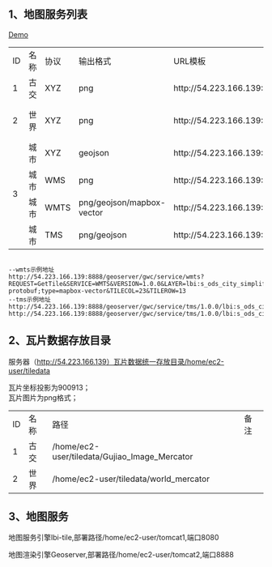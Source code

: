 
## 1、地图服务列表  
  
[Demo](http://54.223.166.139:8080)  

<table>
<tr>
	<td>ID</td>    
	<td>名称</td> 
    <td>协议</td>
	<td>输出格式</td>
    <td>URL模板</td>
    <td>备注</td> 
</tr>
<tr>
	<td>1</td>    
	<td>古交</td> 
	<td>XYZ</td>
	<td>png</td>
	<td>http://54.223.166.139:8080/tile/gujiao/{z}/{x}/{y}</td>
    <td> </td> 
</tr>
<tr>
	<td>2</td>    
	<td>世界</td> 
	<td>XYZ</td><td>png</td>
	<td>http://54.223.166.139:8080/tile/world/{z}/{x}/{y}</td>
    <td> osgearth需要 invert_y=true</td> 
</tr>
<tr>
	<td rowspan="5">3</td>    
	<td>城市</td> 
	<td>XYZ</td>
	<td>geojson</td>
	<td>http://54.223.166.139:8080/tile/city/{z}/{x}/{y}</td>
    <td> </td> 
</tr>
<tr>   
	<td>城市</td> 
	<td>WMS</td>
	<td>png</td>
	<td>http://54.223.166.139:8888/geoserver/ows?service=wms&version=1.3.0&request=GetCapabilities</td>
    <td> </td> 
</tr>
<tr>   
	<td>城市</td> 
	<td>WMTS</td>
	<td>png/geojson/mapbox-vector</td>
	<td>http://54.223.166.139:8888/geoserver/gwc/service/wmts</td>
    <td> </td> 
</tr>
<tr>   
	<td>城市</td> 
	<td>TMS</td>
	<td>png/geojson</td>
	<td>http://54.223.166.139:8888/geoserver/gwc/service/tms/1.0.0/lbi:s_ods_city_simplify@EPSG:900913@png/{z}/{x}/{y}.png</td>
    <td>支持4326和900913</td> 
</tr>
</table>

<pre><code>
--wmts示例地址
http://54.223.166.139:8888/geoserver/gwc/service/wmts?REQUEST=GetTile&SERVICE=WMTS&VERSION=1.0.0&LAYER=lbi:s_ods_city_simplify&STYLE=&TILEMATRIX=EPSG:900913:5&TILEMATRIXSET=EPSG:900913&FORMAT=application/x-protobuf;type=mapbox-vector&TILECOL=23&TILEROW=13
--tms示例地址
http://54.223.166.139:8888/geoserver/gwc/service/tms/1.0.0/lbi:s_ods_city_simplify@EPSG:900913@geojson/5/22/20.geojson
http://54.223.166.139:8888/geoserver/gwc/service/tms/1.0.0/lbi:s_ods_city_simplify@EPSG:900913@png/5/22/20.png
</code></pre>

## 2、瓦片数据存放目录 

服务器（http://54.223.166.139）瓦片数据统一存放目录/home/ec2-user/tiledata 
   
瓦片坐标投影为900913；	
瓦片图片为png格式；    

<table>
<tr>
	<td>ID</td>    
	<td>名称</td> 
    <td>路径</td>
    <td>备注</td> 
</tr>
<tr>
	<td>1</td>    
	<td>古交</td> 
    <td>/home/ec2-user/tiledata/Gujiao_Image_Mercator</td>
    <td> </td> 
</tr>
<tr>
	<td>2</td>    
	<td>世界</td> 
    <td>/home/ec2-user/tiledata/world_mercator</td>
    <td> </td> 
</tr>
</table>

## 3、地图服务

地图服务引擎lbi-tile,部署路径/home/ec2-user/tomcat1,端口8080		
	
地图渲染引擎Geoserver,部署路径/home/ec2-user/tomcat2,端口8888	


 
